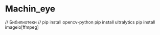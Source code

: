 # Machin_eye

// Бибилиотеки //
pip install opencv-python
pip install ultralytics
pip install imageio[ffmpeg]
